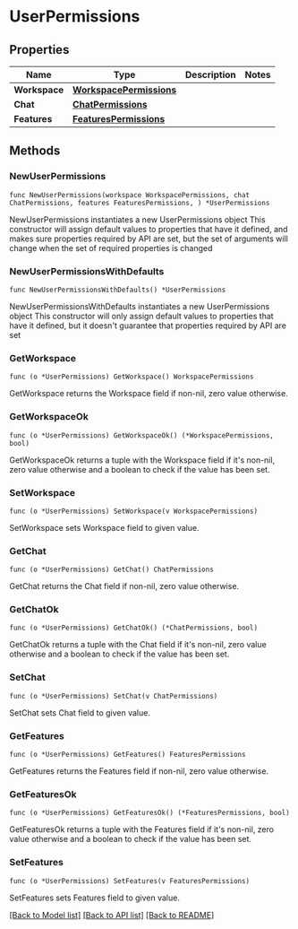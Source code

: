 # UserPermissions

## Properties

Name | Type | Description | Notes
------------ | ------------- | ------------- | -------------
**Workspace** | [**WorkspacePermissions**](WorkspacePermissions.md) |  | 
**Chat** | [**ChatPermissions**](ChatPermissions.md) |  | 
**Features** | [**FeaturesPermissions**](FeaturesPermissions.md) |  | 

## Methods

### NewUserPermissions

`func NewUserPermissions(workspace WorkspacePermissions, chat ChatPermissions, features FeaturesPermissions, ) *UserPermissions`

NewUserPermissions instantiates a new UserPermissions object
This constructor will assign default values to properties that have it defined,
and makes sure properties required by API are set, but the set of arguments
will change when the set of required properties is changed

### NewUserPermissionsWithDefaults

`func NewUserPermissionsWithDefaults() *UserPermissions`

NewUserPermissionsWithDefaults instantiates a new UserPermissions object
This constructor will only assign default values to properties that have it defined,
but it doesn't guarantee that properties required by API are set

### GetWorkspace

`func (o *UserPermissions) GetWorkspace() WorkspacePermissions`

GetWorkspace returns the Workspace field if non-nil, zero value otherwise.

### GetWorkspaceOk

`func (o *UserPermissions) GetWorkspaceOk() (*WorkspacePermissions, bool)`

GetWorkspaceOk returns a tuple with the Workspace field if it's non-nil, zero value otherwise
and a boolean to check if the value has been set.

### SetWorkspace

`func (o *UserPermissions) SetWorkspace(v WorkspacePermissions)`

SetWorkspace sets Workspace field to given value.


### GetChat

`func (o *UserPermissions) GetChat() ChatPermissions`

GetChat returns the Chat field if non-nil, zero value otherwise.

### GetChatOk

`func (o *UserPermissions) GetChatOk() (*ChatPermissions, bool)`

GetChatOk returns a tuple with the Chat field if it's non-nil, zero value otherwise
and a boolean to check if the value has been set.

### SetChat

`func (o *UserPermissions) SetChat(v ChatPermissions)`

SetChat sets Chat field to given value.


### GetFeatures

`func (o *UserPermissions) GetFeatures() FeaturesPermissions`

GetFeatures returns the Features field if non-nil, zero value otherwise.

### GetFeaturesOk

`func (o *UserPermissions) GetFeaturesOk() (*FeaturesPermissions, bool)`

GetFeaturesOk returns a tuple with the Features field if it's non-nil, zero value otherwise
and a boolean to check if the value has been set.

### SetFeatures

`func (o *UserPermissions) SetFeatures(v FeaturesPermissions)`

SetFeatures sets Features field to given value.



[[Back to Model list]](../README.md#documentation-for-models) [[Back to API list]](../README.md#documentation-for-api-endpoints) [[Back to README]](../README.md)


